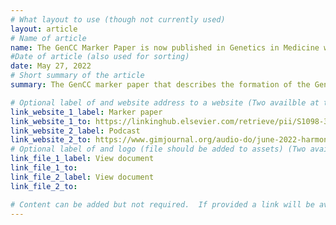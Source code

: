 ```yaml
---
# What layout to use (though not currently used)
layout: article
# Name of article
name: The GenCC Marker Paper is now published in Genetics in Medicine with a companion podcast
#Date of article (also used for sorting)
date: May 27, 2022
# Short summary of the article
summary: The GenCC marker paper that describes the formation of the GenCC, the Delphi survey used to harmonize clinical validity terms, and the creation of the GenCC database is now published and available from Genetics in Medicine. Heidi Rehm and Marina DiStefano participated in a companion podcast for GenePod, GIM's podcast, to discuss the release of this paper.

# Optional label of and website address to a website (Two availble at the moment)
link_website_1_label: Marker paper 
link_website_1_to: https://linkinghub.elsevier.com/retrieve/pii/S1098-3600(22)00746-8
link_website_2_label: Podcast
link_website_2_to: https://www.gimjournal.org/audio-do/june-2022-harmonizing-gene-disease-evidence-resources-globally
# Optional label of and logo (file should be added to assets) (Two availble at the moment).
link_file_1_label: View document
link_file_1_to:
link_file_2_label: View document
link_file_2_to:

# Content can be added but not required.  If provided a link will be available to the details
---
```

